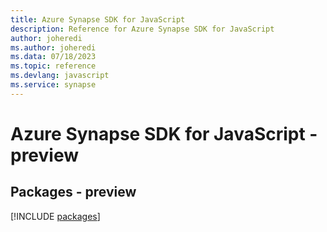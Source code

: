```yaml
---
title: Azure Synapse SDK for JavaScript
description: Reference for Azure Synapse SDK for JavaScript
author: joheredi
ms.author: joheredi
ms.data: 07/18/2023
ms.topic: reference
ms.devlang: javascript
ms.service: synapse
---
```

# Azure Synapse SDK for JavaScript - preview
## Packages - preview
[!INCLUDE [packages](synapse-index.md)]